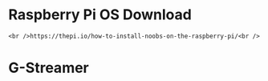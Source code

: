 # Raspberry Pi OS Download

```
<br />https://thepi.io/how-to-install-noobs-on-the-raspberry-pi/<br />
```
# G-Streamer 
